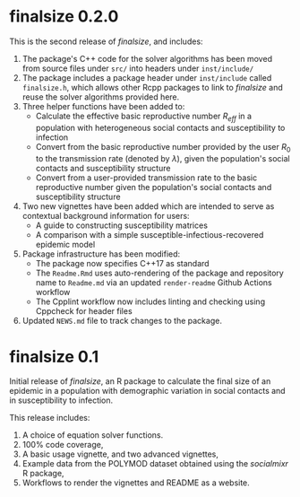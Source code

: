 # finalsize 0.2.0

This is the second release of _finalsize_, and includes:

1. The package's C++ code for the solver algorithms has been moved from source files under `src/` into headers under `inst/include/`
2. The package includes a package header under `inst/include` called `finalsize.h`, which allows other Rcpp packages to link to _finalsize_ and reuse the solver algorithms provided here.
3. Three helper functions have been added to:
    - Calculate the effective basic reproductive number $R_{eff}$ in a population with heterogeneous social contacts and susceptibility to infection
    - Convert from the basic reproductive number provided by the user $R_0$ to the transmission rate (denoted by $\lambda$), given the population's social contacts and susceptibility structure
    - Convert from a user-provided transmission rate to the basic reproductive number given the population's social contacts and susceptibility structure
4. Two new vignettes have been added which are intended to serve as contextual background information for users:
    - A guide to constructing susceptibility matrices
    - A comparison with a simple susceptible-infectious-recovered epidemic model
5. Package infrastructure has been modified:
    - The package now specifies C++17 as standard
    - The `Readme.Rmd` uses auto-rendering of the package and repository name to `Readme.md` via an updated `render-readme` Github Actions workflow
    - The Cpplint workflow now includes linting and checking using Cppcheck for header files
6. Updated `NEWS.md` file to track changes to the package.

# finalsize 0.1

Initial release of _finalsize_, an R package to calculate the final size of an epidemic in a population with demographic variation in social contacts and in susceptibility to infection.

This release includes:

1. A choice of equation solver functions.
2. 100% code coverage,
3. A basic usage vignette, and two advanced vignettes,
4. Example data from the POLYMOD dataset obtained using the _socialmixr_ R package,
5. Workflows to render the vignettes and README as a website.
